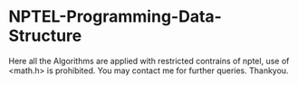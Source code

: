 # NPTEL-Programming-Data-Structure

Here all the Algorithms are applied with restricted contrains of nptel, use of <math.h> is prohibited. You may contact me for further queries.
Thankyou.
